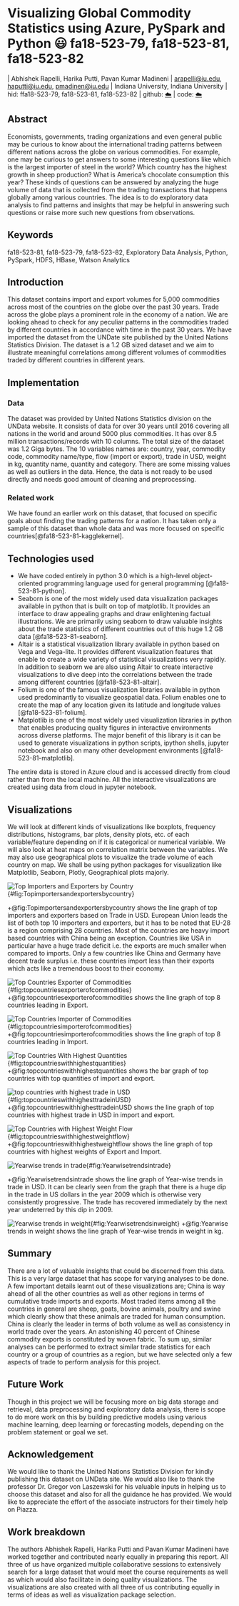 
# Visualizing Global Commodity Statistics using Azure, PySpark and Python :smiley: fa18-523-79, fa18-523-81, fa18-523-82

| Abhishek Rapelli, Harika Putti, Pavan Kumar Madineni
| arapelli@iu.edu, haputti@iu.edu, pmadinen@iu.edu
| Indiana University, Indiana University
| hid: ffa18-523-79, fa18-523-81, fa18-523-82
| github: [:cloud:](https://github.com/cloudmesh-community/fa18-523-81/blob/master/project-report/report.md)
| code: [:cloud:](https://github.com/cloudmesh-community/fa18-523-81/tree/master/project-code)

## Abstract

Economists, governments, trading organizations and even general public may be curious to know about the international trading patterns between different nations across the globe on various commodities. For example, one may be curious to get answers to some interesting questions like which is the largest importer of steel in the world? Which country has the highest growth in sheep production? What is America’s chocolate consumption this year? These kinds of questions can be answered by analyzing the huge volume of data that is collected from the trading transactions that happens globally among various countries. The idea is to do exploratory data analysis to find patterns and insights that may be helpful in answering such questions or raise more such new questions from observations.

## Keywords

fa18-523-81, fa18-523-79, fa18-523-82, Exploratory Data Analysis, Python, PySpark, HDFS, HBase, Watson Analytics


## Introduction

This dataset contains import and export volumes for 5,000 commodities across most of the countries on the globe over the past 30 years. Trade across the globe plays a prominent role in the economy of a nation. We are looking ahead to check for any peculiar patterns in the commodities traded by different countries in accordance with time in the past 30 years. We have imported the dataset from the UNDate site published by the United Nations Statistics Division. The dataset is a 1.2 GB sized dataset and we aim to illustrate meaningful correlations among different volumes of commodities traded by different countries in different years. 

## Implementation
### Data 

The dataset was provided by United Nations Statistics division on the UNData website. It consists of data for over 30 years until 2016 covering all nations in the world and around 5000 plus commodities. It has over 8.5 million transactions/records with 10 columns. The total size of the dataset was 1.2 Giga bytes. The 10 variables names are: country, year, commodity code, commodity name/type, flow (import or export), trade in USD, weight in kg, quantity name, quantity and category. There are some missing values as well as outliers in the data. Hence, the data is not ready to be used directly and needs good amount of cleaning and preprocessing.

### Related work 

We have found an earlier work on this dataset, that focused on specific goals about finding the trading patterns for a nation. It has taken only a sample of this dataset than whole data and was more focused on specific countries[@fa18-523-81-kagglekernel].

## Technologies used

*  We have coded entirely in python 3.0 which is a high-level object-oriented programming language used for general programming [@fa18-523-81-python].
* Seaborn is one of the most widely used data visualization packages available in python that is built on top of matplotlib. It provides an interface to draw appealing graphs and draw enlightening factual illustrations. We are primarily using seaborn to draw valuable insights about the trade statistics of different countries out of this huge 1.2 GB data [@fa18-523-81-seaborn].
* Altair is a statistical visualization library available in python based on Vega and Vega-lite. It provides different visualization features that enable to create a wide variety of statistical visualizations very rapidly. In addition to seaborn we are also using Altair to create interactive visualizations to dive deep into the correlations between the trade among different countries [@fa18-523-81-altair].
* Folium is one of the famous visualization libraries available in python used predominantly to visualize geospatial data. Folium enables one to create the map of any location given its latitude and longitude values [@fa18-523-81-folium].
* Matplotlib is one of the most widely used visualization libraries in python that enables producing quality figures in interactive environments across diverse platforms. The major benefit of this library is it can be used to generate visualizations in python scripts, ipython shells, jupyter notebook and also on many other development environments [@fa18-523-81-matplotlib].

The entire data is stored in Azure cloud and is accessed directly from cloud rather than from the local machine. All the interactive visualizations are created using data from cloud in jupyter notebook.


## Visualizations 

We will look at different kinds of visualizations like boxplots, frequency distributions, histograms, bar plots, density plots, etc. of each variable/feature depending on if it is categorical or numerical variable. We will also look at heat maps on correlation matrix between the variables. We may also use geographical plots to visualize the trade volume of each country on map. We shall be using python packages for visualization like Matplotlib, Seaborn, Plotly, Geographical plots majorly.

![Top Importers and Exporters by Country](images/Top-importers-and-exporters-by-country.png){#fig:Topimportersandexportersbycountry}

+@fig:Topimportersandexportersbycountry shows the line graph of top importers and exporters based on Trade in USD.
European Union leads the list of both top 10 importers and exporters, but it has to be noted that EU-28 is a region comprising 28 countries. Most of the countries are heavy import based countries with China being an exception. Countries like USA in particular have a huge trade deficit i.e. the exports are much smaller when compared to imports. Only a few countries like China and Germany have decent trade surplus i.e. these countries import less than their exports which acts like a tremendous boost to their economy.


![Top Countries Exporter of Commodities](images/top-countries-exporter-of-commodities.png){#fig:topcountriesexporterofcommodities}
+@fig:topcountriesexporterofcommodities shows the line graph of top 8 countries leading in Export.


![Top Countries Importer of Commodities](images/top-countries-importer-of-commodities.png){#fig:topcountriesimporterofcommodities}
+@fig:topcountriesimporterofcommodities shows the line graph of top 8 countries leading in Import.


![Top Countries With Highest Quantities](images/top-countries-with-highest-quantities.png){#fig:topcountrieswithhighestquantities}
+@fig:topcountrieswithhighestquantities shows the bar graph of top countries with top quantities of import and export.


![top countries with highest trade in USD](images/top-countries-with-highest-trade-in-USD.png){#fig:topcountrieswithhighesttradeinUSD}
+@fig:topcountrieswithhighesttradeinUSD shows the line graph of top countries with highest trade in USD in import and export.


![Top Countries with Highest Weight Flow](images/top-countries-with-highest-weight-flow.png){#fig:topcountrieswithhighestweightflow}
+@fig:topcountrieswithhighestweightflow shows the line graph of top countries with highest weights of Export and Import.


![Yearwise trends in trade](images/Yearwise-trends-in-trade.png){#fig:Yearwisetrendsintrade}

+@fig:Yearwisetrendsintrade shows the line graph of Year-wise trends in trade in USD.
It can be clearly seen from the graph that there is a huge dip in the trade in US dollars in the year 2009 which is otherwise very consistently progressive. The trade has recovered immediately by the next year undeterred by this dip in 2009.


![Yearwise trends in weight](images/Yearwise-trends-in-weight.png){#fig:Yearwisetrendsinweight}
+@fig:Yearwise trends in weight shows the line graph of Year-wise trends in weight in kg.


## Summary

There are a lot of valuable insights that could be discerned from this data. This is a very large dataset that has scope for varying analyses to be done. A few important details learnt out of these visualizations are; China is way ahead of all the other countries as well as other regions in terms of cumulative trade imports and exports. Most traded items among all the countries in general are sheep, goats, bovine animals, poultry and swine which clearly show that these animals are traded for human consumption. China is clearly the leader in terms of both volume as well as consistency in world trade over the years. An astonishing 40 percent of Chinese commodity exports is constituted by woven fabric. To sum up, similar analyses can be performed to extract similar trade statistics for each country or a group of countries as a region, but we have selected only a few aspects of trade to perform analysis for this project.

## Future Work

Though in this project we will be focusing more on big data storage and retrieval, data preprocessing and exploratory data analysis, there is scope to do more work on this by building predictive models using various machine learning, deep learning or forecasting models, depending on the problem statement or goal we set.

## Acknowledgement

We would like to thank the United Nations Statistics Division for kindly publishing this dataset on UNData site. We would also like to thank the professor Dr. Gregor von Laszewski for his valuable inputs in helping us to choose this dataset and also for all the guidance he has provided. We would like to appreciate the effort of the associate instructors for their timely help on Piazza.

## Work breakdown

The authors Abhishek Rapelli, Harika Putti and Pavan Kumar Madineni have worked together and contributed nearly equally in preparing this report. All three of us have organized multiple collaborative sessions to extensively search for a large dataset that would meet the course requirements as well as which would also facilitate in doing quality visualizations. The visualizations are also created with all three of us contributing equally in terms of ideas as well as visualization package selection.
